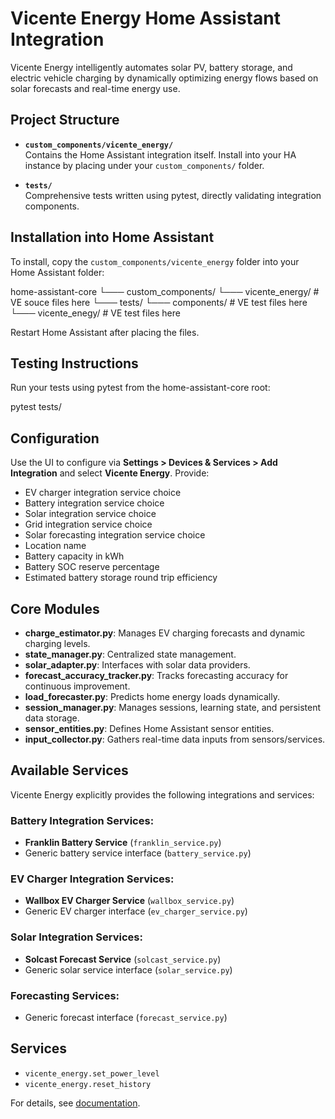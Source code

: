 # Vicente Energy Home Assistant Integration

Vicente Energy intelligently automates solar PV, battery storage, and electric vehicle charging by dynamically optimizing energy flows based on solar forecasts and real-time energy use.

## Project Structure

- **`custom_components/vicente_energy/`**  
  Contains the Home Assistant integration itself. Install into your HA instance by placing under your `custom_components/` folder.

- **`tests/`**  
  Comprehensive tests written using pytest, directly validating integration components.

## Installation into Home Assistant

To install, copy the `custom_components/vicente_energy` folder into your Home Assistant folder:

home-assistant-core
└─── custom_components/
     └─── vicente_energy/ # VE souce files here
└─── tests/
     └─── components/ # VE test files here
          └─── vicente_enegy/ # VE test files here


Restart Home Assistant after placing the files.

## Testing Instructions

Run your tests using pytest from the home-assistant-core root:

pytest tests/

## Configuration

Use the UI to configure via **Settings > Devices & Services > Add Integration** and select **Vicente Energy**. Provide:
- EV charger integration service choice
- Battery integration service choice
- Solar integration service choice
- Grid integration service choice
- Solar forecasting integration service choice
- Location name
- Battery capacity in kWh
- Battery SOC reserve percentage
- Estimated battery storage round trip efficiency

## Core Modules

- **charge_estimator.py**: Manages EV charging forecasts and dynamic charging levels.
- **state_manager.py**: Centralized state management.
- **solar_adapter.py**: Interfaces with solar data providers.
- **forecast_accuracy_tracker.py**: Tracks forecasting accuracy for continuous improvement.
- **load_forecaster.py**: Predicts home energy loads dynamically.
- **session_manager.py**: Manages sessions, learning state, and persistent data storage.
- **sensor_entities.py**: Defines Home Assistant sensor entities.
- **input_collector.py**: Gathers real-time data inputs from sensors/services.

## Available Services

Vicente Energy explicitly provides the following integrations and services:

### Battery Integration Services:
- **Franklin Battery Service** (`franklin_service.py`)
- Generic battery service interface (`battery_service.py`)

### EV Charger Integration Services:
- **Wallbox EV Charger Service** (`wallbox_service.py`)
- Generic EV charger interface (`ev_charger_service.py`)

### Solar Integration Services:
- **Solcast Forecast Service** (`solcast_service.py`)
- Generic solar service interface (`solar_service.py`)

### Forecasting Services:
- Generic forecast interface (`forecast_service.py`)

## Services

- `vicente_energy.set_power_level`
- `vicente_energy.reset_history`

For details, see [documentation](https://github.com/yourrepo/vicente_energy).
